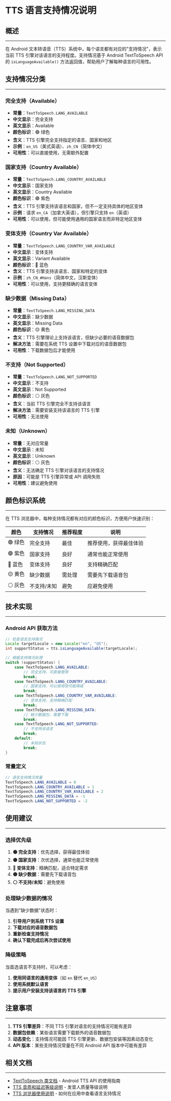 # TTS 语言支持情况说明

## 概述

---

在 Android 文本转语音（TTS）系统中，每个语言都有对应的"支持情况"，表示当前 TTS 引擎对该语言的支持程度。支持情况基于 Android TextToSpeech API 的 `isLanguageAvailable()` 方法返回值，帮助用户了解每种语言的可用性。

## 支持情况分类

---

### 完全支持（Available）

- **常量**：`TextToSpeech.LANG_AVAILABLE`
- **中文显示**：完全支持
- **英文显示**：Available
- **颜色标识**：🟢 绿色
- **含义**：TTS 引擎完全支持指定的语言、国家和地区
- **示例**：`en_US`（美式英语）、`zh_CN`（简体中文）
- **可用性**：可以直接使用，无需额外配置

### 国家支持（Country Available）

- **常量**：`TextToSpeech.LANG_COUNTRY_AVAILABLE`
- **中文显示**：国家支持
- **英文显示**：Country Available
- **颜色标识**：🟣 紫色
- **含义**：TTS 引擎支持该语言和国家，但不一定支持具体的地区变体
- **示例**：请求 `en_CA`（加拿大英语），但引擎只支持 `en`（英语）
- **可用性**：可以使用，但可能使用通用的国家语言而非特定地区变体

### 变体支持（Country Var Available）

- **常量**：`TextToSpeech.LANG_COUNTRY_VAR_AVAILABLE`
- **中文显示**：变体支持
- **英文显示**：Variant Available
- **颜色标识**：🔵 蓝色
- **含义**：TTS 引擎支持该语言、国家和特定的变体
- **示例**：`zh_CN_#Hans`（简体中文，汉斯变体）
- **可用性**：可以使用，支持更精确的语言变体

### 缺少数据（Missing Data）

- **常量**：`TextToSpeech.LANG_MISSING_DATA`
- **中文显示**：缺少数据
- **英文显示**：Missing Data
- **颜色标识**：🟡 黄色
- **含义**：TTS 引擎理论上支持该语言，但缺少必要的语音数据包
- **解决方法**：需要在系统 TTS 设置中下载对应的语音数据包
- **可用性**：下载数据包后才能使用

### 不支持（Not Supported）

- **常量**：`TextToSpeech.LANG_NOT_SUPPORTED`
- **中文显示**：不支持
- **英文显示**：Not Supported
- **颜色标识**：⚪ 灰色
- **含义**：当前 TTS 引擎完全不支持该语言
- **解决方法**：需要安装支持该语言的 TTS 引擎
- **可用性**：无法使用

### 未知（Unknown）

- **常量**：无对应常量
- **中文显示**：未知
- **英文显示**：Unknown
- **颜色标识**：⚪ 灰色
- **含义**：无法确定 TTS 引擎对该语言的支持情况
- **原因**：可能是 TTS 引擎异常或 API 调用失败
- **可用性**：建议避免使用

## 颜色标识系统

---

在 TTS 浏览器中，每种支持情况都有对应的颜色标识，方便用户快速识别：

| 颜色    | 支持情况   | 推荐程度 | 说明          |
| ----- | ------ | ---- | ----------- |
| 🟢 绿色 | 完全支持   | 最佳   | 推荐使用，获得最佳体验 |
| 🟣 紫色 | 国家支持   | 良好   | 通常也能正常使用    |
| 🔵 蓝色 | 变体支持   | 良好   | 支持精确匹配      |
| 🟡 黄色 | 缺少数据   | 需处理  | 需要先下载语音包    |
| ⚪ 灰色  | 不支持/未知 | 避免   | 应避免使用       |

## 技术实现

---

### Android API 获取方法

```java
// 检查语言支持情况
Locale targetLocale = new Locale("en", "US");
int supportStatus = tts.isLanguageAvailable(targetLocale);

// 根据支持情况处理
switch (supportStatus) {
    case TextToSpeech.LANG_AVAILABLE:
        // 完全支持，可直接使用
        break;
    case TextToSpeech.LANG_COUNTRY_AVAILABLE:
        // 国家支持，可以使用但可能降级
        break;
    case TextToSpeech.LANG_COUNTRY_VAR_AVAILABLE:
        // 变体支持，支持精确匹配
        break;
    case TextToSpeech.LANG_MISSING_DATA:
        // 缺少数据包，需要下载
        break;
    case TextToSpeech.LANG_NOT_SUPPORTED:
        // 不支持该语言
        break;
    default:
        // 未知状态
        break;
}
```

### 常量定义

```java
// 语言支持情况常量
TextToSpeech.LANG_AVAILABLE = 0
TextToSpeech.LANG_COUNTRY_AVAILABLE = 1
TextToSpeech.LANG_COUNTRY_VAR_AVAILABLE = 2
TextToSpeech.LANG_MISSING_DATA = -1
TextToSpeech.LANG_NOT_SUPPORTED = -2
```

## 使用建议

---

### 选择优先级

1. **🟢 完全支持**：优先选择，获得最佳体验
2. **🟣 国家支持**：次优选择，通常也能正常使用
3. **🔵 变体支持**：精确匹配，适合特定需求
4. **🟡 缺少数据**：需要先下载语音包
5. **⚪ 不支持/未知**：避免使用

### 处理缺少数据的情况

当遇到"缺少数据"状态时：

1. **引导用户到系统 TTS 设置**
2. **下载对应的语音数据包**
3. **重新检查支持情况**
4. **确认下载完成后再次尝试使用**

### 降级策略

当首选语言不支持时，可以考虑：

1. **使用同语言的通用变体**（如 `en` 替代 `en_US`）
2. **使用系统默认语言**
3. **提示用户安装支持该语言的 TTS 引擎**

## 注意事项

---

1. **TTS 引擎差异**：不同 TTS 引擎对语言的支持情况可能有差异
2. **数据包依赖**：某些语言需要下载额外的语音数据包
3. **动态变化**：支持情况可能因 TTS 引擎更新、数据包安装等因素动态变化
4. **API 版本**：某些支持情况常量在不同 Android API 版本中可能有差异

## 相关文档

---

- [TextToSpeech 类文档](./TextToSpeech%20类.md) - Android TTS API 的使用指南
- [TTS 音质和延迟等级说明](./TTS%20音质和延迟等级说明.md) - 发音人质量等级说明
- [TTS 浏览器使用说明](./README.md#系统TTS设置页面说明) - 如何在应用中查看语言支持情况 
